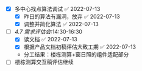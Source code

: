 - [x] 多中心找点算法调试 ✅ 2022-07-13
	- [x] 昨日的算法有漏洞，放弃 ✅ 2022-07-13
	- [x] 调整并简化算法 ✅ 2022-07-13
- [ ] _4.7 需求评估会_:14:30-16:30
	- [x] 读文档 ✅ 2022-07-13
	- [x] 根据产品文档初稿评估大致工期 ✅ 2022-07-13
	- 分工结果：楼栋测算+窗日照的组件适配部分
- [ ] 楼栋测算交互稿评估继续